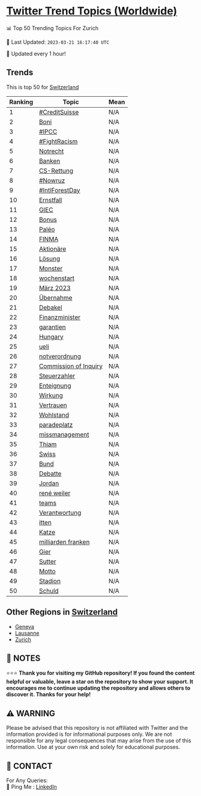 [Twitter Trend Topics (Worldwide)](https://github.com/ErcinDedeoglu/Twitter-Trend-Topics)
==========


📊 Top 50 Trending Topics For Zurich

📆 Last Updated: `2023-03-21 16:17:40 UTC`

🔧 Updated every 1 hour!


## Trends

This is top 50 for [Switzerland](</Switzerland>)

| Ranking | Topic | Mean |
| ------- | ------------ | ------------ |
| 1 | [#CreditSuisse](http://twitter.com/search?q=%23CreditSuisse) | N/A |
| 2 | [Boni](http://twitter.com/search?q=Boni) | N/A |
| 3 | [#IPCC](http://twitter.com/search?q=%23IPCC) | N/A |
| 4 | [#FightRacism](http://twitter.com/search?q=%23FightRacism) | N/A |
| 5 | [Notrecht](http://twitter.com/search?q=Notrecht) | N/A |
| 6 | [Banken](http://twitter.com/search?q=Banken) | N/A |
| 7 | [CS-Rettung](http://twitter.com/search?q=CS-Rettung) | N/A |
| 8 | [#Nowruz](http://twitter.com/search?q=%23Nowruz) | N/A |
| 9 | [#IntlForestDay](http://twitter.com/search?q=%23IntlForestDay) | N/A |
| 10 | [Ernstfall](http://twitter.com/search?q=Ernstfall) | N/A |
| 11 | [GIEC](http://twitter.com/search?q=GIEC) | N/A |
| 12 | [Bonus](http://twitter.com/search?q=Bonus) | N/A |
| 13 | [Paléo](http://twitter.com/search?q=Pal%c3%a9o) | N/A |
| 14 | [FINMA](http://twitter.com/search?q=FINMA) | N/A |
| 15 | [Aktionäre](http://twitter.com/search?q=Aktion%c3%a4re) | N/A |
| 16 | [Lösung](http://twitter.com/search?q=L%c3%b6sung) | N/A |
| 17 | [Monster](http://twitter.com/search?q=Monster) | N/A |
| 18 | [wochenstart](http://twitter.com/search?q=wochenstart) | N/A |
| 19 | [März 2023](http://twitter.com/search?q=M%c3%a4rz+2023) | N/A |
| 20 | [Übernahme](http://twitter.com/search?q=%c3%9cbernahme) | N/A |
| 21 | [Debakel](http://twitter.com/search?q=Debakel) | N/A |
| 22 | [Finanzminister](http://twitter.com/search?q=Finanzminister) | N/A |
| 23 | [garantien](http://twitter.com/search?q=garantien) | N/A |
| 24 | [Hungary](http://twitter.com/search?q=Hungary) | N/A |
| 25 | [ueli](http://twitter.com/search?q=ueli) | N/A |
| 26 | [notverordnung](http://twitter.com/search?q=notverordnung) | N/A |
| 27 | [Commission of Inquiry](http://twitter.com/search?q=Commission+of+Inquiry) | N/A |
| 28 | [Steuerzahler](http://twitter.com/search?q=Steuerzahler) | N/A |
| 29 | [Enteignung](http://twitter.com/search?q=Enteignung) | N/A |
| 30 | [Wirkung](http://twitter.com/search?q=Wirkung) | N/A |
| 31 | [Vertrauen](http://twitter.com/search?q=Vertrauen) | N/A |
| 32 | [Wohlstand](http://twitter.com/search?q=Wohlstand) | N/A |
| 33 | [paradeplatz](http://twitter.com/search?q=paradeplatz) | N/A |
| 34 | [missmanagement](http://twitter.com/search?q=missmanagement) | N/A |
| 35 | [Thiam](http://twitter.com/search?q=Thiam) | N/A |
| 36 | [Swiss](http://twitter.com/search?q=Swiss) | N/A |
| 37 | [Bund](http://twitter.com/search?q=Bund) | N/A |
| 38 | [Debatte](http://twitter.com/search?q=Debatte) | N/A |
| 39 | [Jordan](http://twitter.com/search?q=Jordan) | N/A |
| 40 | [rené weiler](http://twitter.com/search?q=ren%c3%a9+weiler) | N/A |
| 41 | [teams](http://twitter.com/search?q=teams) | N/A |
| 42 | [Verantwortung](http://twitter.com/search?q=Verantwortung) | N/A |
| 43 | [itten](http://twitter.com/search?q=itten) | N/A |
| 44 | [Katze](http://twitter.com/search?q=Katze) | N/A |
| 45 | [milliarden franken](http://twitter.com/search?q=milliarden+franken) | N/A |
| 46 | [Gier](http://twitter.com/search?q=Gier) | N/A |
| 47 | [Sutter](http://twitter.com/search?q=Sutter) | N/A |
| 48 | [Motto](http://twitter.com/search?q=Motto) | N/A |
| 49 | [Stadion](http://twitter.com/search?q=Stadion) | N/A |
| 50 | [Schuld](http://twitter.com/search?q=Schuld) | N/A |



## Other Regions in [Switzerland](</Switzerland>)

* [Geneva](</Switzerland/Geneva.md>)
* [Lausanne](</Switzerland/Lausanne.md>)
* [Zurich](</Switzerland/Zurich.md>)



## 📝 NOTES

⭐⭐⭐ **Thank you for visiting my GitHub repository! If you found the content helpful or valuable, leave a star on the repository to show your support. It encourages me to continue updating the repository and allows others to discover it. Thanks for your help!**


## ⚠️ WARNING

Please be advised that this repository is not affiliated with Twitter and the information provided is for informational purposes only. We are not responsible for any legal consequences that may arise from the use of this information. Use at your own risk and solely for educational purposes.


## 📨 CONTACT

 For Any Queries:  
            🏓 Ping Me : [LinkedIn](https://www.linkedin.com/in/ercindedeoglu/)

